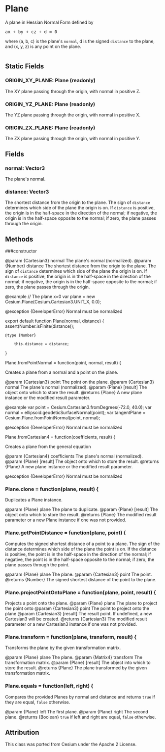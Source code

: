 # Plane

A plane in Hessian Normal Form defined by

<pre>
ax + by + cz + d = 0
</pre>

where (a, b, c) is the plane's <code>normal</code>, d is the signed
<code>distance</code> to the plane, and (x, y, z) is any point on
the plane.

```js
```

## Static Fields

### ORIGIN_XY_PLANE: Plane (readonly)

The XY plane passing through the origin, with normal in positive Z.

### ORIGIN_YZ_PLANE: Plane (readonly)

The YZ plane passing through the origin, with normal in positive X.

### ORIGIN_ZX_PLANE: Plane (readonly)

The ZX plane passing through the origin, with normal in positive Y.

## Fields

### normal: Vector3

The plane's normal.

### distance: Vector3

The shortest distance from the origin to the plane. The sign of
<code>distance</code> determines which side of the plane the origin
is on. If <code>distance</code> is positive, the origin is in the half-space
in the direction of the normal; if negative, the origin is in the half-space
opposite to the normal; if zero, the plane passes through the origin.

## Methods

###constructor

@param {Cartesian3} normal The plane's normal (normalized).
@param {Number} distance The shortest distance from the origin to the plane. The sign of
<code>distance</code> determines which side of the plane the origin
is on. If <code>distance</code> is positive, the origin is in the half-space
in the direction of the normal; if negative, the origin is in the half-space
opposite to the normal; if zero, the plane passes through the origin.

@example
// The plane x=0
var plane = new Cesium.Plane(Cesium.Cartesian3.UNIT_X, 0.0);

@exception {DeveloperError} Normal must be normalized

export default function Plane(normal, distance) {
assert(Number.isFinite(distance));

    @type {Number}

    	this.distance = distance;

}

Plane.fromPointNormal = function(point, normal, result) {

Creates a plane from a normal and a point on the plane.

@param {Cartesian3} point The point on the plane.
@param {Cartesian3} normal The plane's normal (normalized).
@param {Plane} [result] The object onto which to store the result.
@returns {Plane} A new plane instance or the modified result parameter.

@example
var point = Cesium.Cartesian3.fromDegrees(-72.0, 40.0);
var normal = ellipsoid.geodeticSurfaceNormal(point);
var tangentPlane = Cesium.Plane.fromPointNormal(point, normal);

@exception {DeveloperError} Normal must be normalized

Plane.fromCartesian4 = function(coefficients, result) {

Creates a plane from the general equation

@param {Cartesian4} coefficients The plane's normal (normalized).
@param {Plane} [result] The object onto which to store the result.
@returns {Plane} A new plane instance or the modified result parameter.

@exception {DeveloperError} Normal must be normalized

### Plane.clone = function(plane, result) {

Duplicates a Plane instance.

@param {Plane} plane The plane to duplicate.
@param {Plane} [result] The object onto which to store the result.
@returns {Plane} The modified result parameter or a new Plane instance if one was not provided.

### Plane.getPointDistance = function(plane, point) {

Computes the signed shortest distance of a point to a plane.
The sign of the distance determines which side of the plane the point
is on. If the distance is positive, the point is in the half-space
in the direction of the normal; if negative, the point is in the half-space
opposite to the normal; if zero, the plane passes through the point.

@param {Plane} plane The plane.
@param {Cartesian3} point The point.
@returns {Number} The signed shortest distance of the point to the plane.

### Plane.projectPointOntoPlane = function(plane, point, result) {

Projects a point onto the plane.
@param {Plane} plane The plane to project the point onto
@param {Cartesian3} point The point to project onto the plane
@param {Cartesian3} [result] The result point. If undefined, a new Cartesian3 will be created.
@returns {Cartesian3} The modified result parameter or a new Cartesian3 instance if one was not provided.

### Plane.transform = function(plane, transform, result) {

Transforms the plane by the given transformation matrix.

@param {Plane} plane The plane.
@param {Matrix4} transform The transformation matrix.
@param {Plane} [result] The object into which to store the result.
@returns {Plane} The plane transformed by the given transformation matrix.

### Plane.equals = function(left, right) {

Compares the provided Planes by normal and distance and returns
<code>true</code> if they are equal, <code>false</code> otherwise.

@param {Plane} left The first plane.
@param {Plane} right The second plane.
@returns {Boolean} <code>true</code> if left and right are equal, <code>false</code> otherwise.

## Attribution

This class was ported from Cesium under the Apache 2 License.
